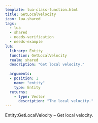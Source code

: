 ```yaml
---
template: lua-class-function.html
title: GetLocalVelocity
icon: lua-shared
tags:
  - lua
  - shared
  - needs-verification
  - needs-example
lua:
  library: Entity
  function: GetLocalVelocity
  realm: shared
  description: "Get local velocity."
  
  arguments:
  - position: 1
    name: "entity"
    type: Entity
  returns:
    - type: Vector
      description: "The local velocity."
---
```


<div class="lua__search__keywords">
Entity:GetLocalVelocity &#x2013; Get local velocity.
</div>

